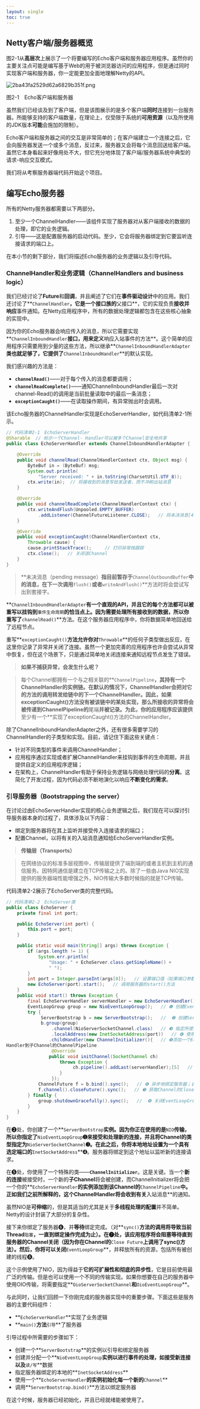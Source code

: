 ```yaml
---
layout: single
toc: true
---
```


## Netty客户端/服务器概览

图2-1从**高层次**上展示了一个将要编写的Echo客户端和服务器应用程序。虽然你的主要关注点可能是编写基于Web的用于被浏览器访问的应用程序，但是通过同时实现客户端和服务器，你一定能更加全面地理解Netty的API。

![2ba43fa2529d62a6829b351f.png](assets/img/2ba43fa2529d62a6829b351f.png)

图2-1　Echo客户端和服务器

虽然我们已经谈及到了客户端，但是该图展示的是多个客户端**同时**连接到一台服务器。所能够支持的客户端数量，在理论上，仅受限于系统的**可用资源**（以及所使用的JDK版本**可能**会施加的限制）。

Echo客户端和服务器之间的交互是非常简单的；在客户端建立一个连接之后，它会向服务器发送一个或多个消息，反过来，服务器又会将每个消息回送给客户端。虽然它本身看起来好像用处不大，但它充分地体现了客户端/服务器系统中典型的请求-响应交互模式。

我们将从考察服务器端代码开始这个项目。

## 编写Echo服务器

所有的Netty服务器都需要以下两部分。

1. 至少一个ChannelHandler——该组件实现了服务器对从客户端接收的数据的处理，即它的业务逻辑。
2. 引导——这是配置服务器的启动代码。至少，它会将服务器绑定到它要监听连接请求的端口上。

在本小节的剩下部分，我们将描述Echo服务器的业务逻辑以及引导代码。

### ChannelHandler和业务逻辑（ChannelHandlers and business logic）

我们已经讨论了**Future**和**回调**，并且阐述了它们在**事件驱动设计**中的应用。我们还讨论了**`ChannelHandler`**，它是一个接口族的**父接口**，它的实现负责**接收并响应**事件通知。在Netty应用程序中，所有的数据处理逻辑都包含在这些核心抽象的实现中。

因为你的Echo服务器会响应传入的消息，所以它需要实现**`ChannelInboundHandler`**接口，用来定义**响应入站事件的方法**。这个简单的应用程序只需要用到少量的这些方法，所以继承**`ChannelInboundHandlerAdapter`**类也就足够了，它提供了**`ChannelInboundHandler`**的默认实现。

我们感兴趣的方法是：

- **`channelRead()`**——对于每个传入的消息都要调用；
- **`channelReadComplete()`**——通知ChannelInboundHandler最后一次对channel-Read()的调用是当前批量读取中的最后一条消息；
- **`exceptionCaught()`**——在读取操作期间，有异常抛出时会调用。

该Echo服务器的ChannelHandler实现是EchoServerHandler，如代码清单2-1所示。

```java
// 代码清单2-1　EchoServerHandler
@Sharable  // 标示一个Channel- Handler可以被多个Channel安全地共享
public class EchoServerHandler extends ChannelInboundHandlerAdapter {

    @Override
    public void channelRead(ChannelHandlerContext ctx, Object msg) {
        ByteBuf in = (ByteBuf) msg;
        System.out.println(
            "Server received: " + in.toString(CharsetUtil.UTF_8));     // 将消息记录到控制台
        ctx.write(in);  // 将接收到的消息写给发送者，而不冲刷出站消息
    }

    @Override
    public void channelReadComplete(ChannelHandlerContext ctx) {
        ctx.writeAndFlush(Unpooled.EMPTY_BUFFER)
            .addListener(ChannelFutureListener.CLOSE);   // 将未决消息[4]冲刷到远程节点，并且关闭该Channel
    }

    @Override
    public void exceptionCaught(ChannelHandlerContext ctx,
        Throwable cause) {
        cause.printStackTrace();     // 打印异常栈跟踪
        ctx.close();   // 关闭该Channel
    }
}
```

> **未决消息（pending message）**指目前暂存于**`ChannelOutboundBuffer`**中的消息，在下一次调用**`flush()`**或者**`writeAndFlush()`**方法时将会尝试写出到套接字。

**`ChannelInboundHandlerAdapter`**有一个直观的API，并且它的每个方法都可以被重写以挂钩到**`事件生命周期`**的恰当点上。因为需要处理所有接收到的数据，所以你重写了**`channelRead()`**方法。在这个服务器应用程序中，你将数据简单地回送给了远程节点。

重写**`exceptionCaught()`**方法允许你对**`Throwable`**的任何子类型做出反应，在这里你记录了异常并关闭了连接。虽然一个更加完善的应用程序也许会尝试从异常中恢复，但在这个场景下，只是通过简单地关闭连接来通知远程节点发生了错误。

> **如果不捕获异常，会发生什么呢？**

> 每个Channel都拥有一个与之相关联的**`ChannelPipeline`**，其持有一个ChannelHandler的实例链。在默认的情况下，ChannelHandler会把对它的方法的调用转发给链中的下一个ChannelHandler。因此，如果exceptionCaught()方法没有被该链中的某处实现，那么所接收的异常将会被传递到ChannelPipeline的**尾端**并被记录。为此，你的应用程序应该提供**至少有一个**实现了exceptionCaught()方法的ChannelHandler。

除了ChannelInboundHandlerAdapter之外，还有很多需要学习的ChannelHandler的子类型和实现。目前，请记住下面这些关键点：

- 针对不同类型的事件来调用ChannelHandler；
- 应用程序通过实现或者扩展ChannelHandler来挂钩到事件的生命周期，并且提供自定义的应用程序逻辑；
- 在架构上，ChannelHandler有助于保持业务逻辑与网络处理代码的**分离**。这简化了开发过程，因为代码必须不断地演化以响应**不断变化的需求**。

### 引导服务器（Bootstrapping the server）

在讨论过由EchoServerHandler实现的核心业务逻辑之后，我们现在可以探讨引导服务器本身的过程了，具体涉及以下内容：

- 绑定到服务器将在其上监听并接受传入连接请求的端口；
- 配置Channel，以将有关的入站消息通知给EchoServerHandler实例。

> **传输层（Transports）**

> 在网络协议的标准多层视图中，传输层提供了端到端的或者主机到主机的通信服务。因特网通信是建立在TCP传输之上的。除了一些由Java NIO实现提供的服务器端性能增强之外，NIO传输大多数时候指的就是TCP传输。

代码清单2-2展示了EchoServer类的完整代码。

```java
// 代码清单2-2　EchoServer类
public class EchoServer {
    private final int port;

    public EchoServer(int port) {
        this.port = port;
    }

    public static void main(String[] args) throws Exception {
        if (args.length != 1) {
            System.err.println(
                "Usage: " + EchoServer.class.getSimpleName() +
                " ");
        }
        int port = Integer.parseInt(args[0]);   // 设置端口值（如果端口参数的格式不正确，则抛出一个NumberFormatException）
        new EchoServer(port).start();   // 调用服务器的start()方法
    }
    public void start() throws Exception {
        final EchoServerHandler serverHandler = new EchoServerHandler();
        EventLoopGroup group = new NioEventLoopGroup();   // ❶ 创建Event-LoopGroup
        try {
             ServerBootstrap b = new ServerBootstrap();   //  ❷ 创建Server-Bootstrap
             b.group(group)
                 .channel(NioServerSocketChannel.class)   // ❸ 指定所使用的NIO传输Channel
                 .localAddress(new InetSocketAddress(port))   // ❹ 使用指定的端口设置套接字地址
                .childHandler(new ChannelInitializer(){   // ❺添加一个EchoServer-
Handler到子Channel的ChannelPipeline
                 @Override
                public void initChannel(SocketChannel ch)
                    throws Exception {
                         ch.pipeline().addLast(serverHandler);[5]   // EchoServerHandler被标注为@Shareable，所以我们可以总是使用同样的实例
                    }
                 });
            ChannelFuture f = b.bind().sync();   // ❻ 异步地绑定服务器；调用sync()方法阻塞等待直到绑定完成
            f.channel().closeFuture().sync();   // ❼ 获取Channel的CloseFuture，并且阻塞当前线程直到它完成
        } finally {
            group.shutdownGracefully().sync();   //  ❽ 关闭EventLoopGroup，释放所有的资源
        }
    }
}
```

在➋处，你创建了一个**`ServerBootstrap`**实例。因为你正在使用的是**`NIO`**传输，所以你指定了**`NioEventLoopGroup`**➊来接受和处理新的连接，并且将Channel的类型指定为**`NioServerSocketChannel`**➌。在此之后，你将本地地址设置为一个具有选定端口的**`InetSocketAddress`**➍。服务器将绑定到这个地址以监听新的连接请求。

在➎处，你使用了一个特殊的类——**`ChannelInitializer`**。这是关键。当一个**新的连接**被接受时，一个新的**子Channel**将会被创建，而ChannelInitializer将会把一个你的**`EchoServerHandler`**的实例添加到该Channel的**`ChannelPipeline`**中。正如我们之前所解释的，这个ChannelHandler将会收到有关**入站消息**的通知。

虽然NIO是**可伸缩**的，但是其适当的尤其是关于**多线程处理的配置**并不简单。Netty的设计封装了大部分的复杂性。

接下来你绑定了服务器➏，并**等待**绑定完成。（对**`sync()`**方法的调用将导致当前Thread**`阻塞`**，一直到绑定操作完成为止）。在➐处，该应用程序将会阻塞等待直到服务器的Channel关闭（因为你在Channel的**`Close Future`**上调用了sync()方法）。然后，你将可以关闭**`EventLoopGroup`**，并释放所有的资源，包括所有被创建的线程➑。

这个示例使用了NIO，因为得益于**它的可扩展性和彻底的异步性**，它是目前使用最广泛的传输。但是也可以使用一个不同的传输实现。如果你想要在自己的服务器中使用OIO传输，将需要指定**`OioServerSocketChannel`**和**`OioEventLoopGroup`**。

与此同时，让我们回顾一下你刚完成的服务器实现中的重要步骤。下面这些是服务器的主要代码组件：

- **`EchoServerHandler`**实现了业务逻辑
- **`main()`**方法**`引导`**了服务器

引导过程中所需要的步骤如下：

- 创建一个**`ServerBootstrap`**的实例以引导和绑定服务器
- 创建并分配一个**`NioEventLoopGroup`**实例以进行事件的处理，如接受新连接以及**`读/写`**数据
- 指定服务器绑定的本地的**`InetSocketAddress`**
- 使用一个**`EchoServerHandler`**的实例初始化每一个新的**`Channel`**
- 调用**`ServerBootstrap.bind()`**方法以绑定服务器

在这个时候，服务器已经初始化，并且已经就绪能被使用了。
